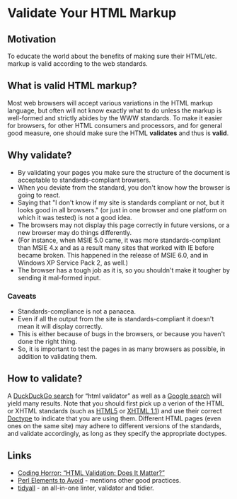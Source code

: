 # Validate Your HTML Markup

## Motivation

To educate the world about the benefits of making sure their HTML/etc. markup
is valid according to the web standards.

## What is valid HTML markup?

Most web browsers will accept various variations in the HTML markup language,
but often will not know exactly what to do unless the markup is well-formed
and strictly abides by the WWW standards. To make it easier for browsers,
for other HTML consumers and processors, and for general good measure, one
should make sure the HTML **validates** and thus is **valid**.

## Why validate?

* By validating your pages you make sure the structure of the document is
acceptable to standards-compliant browsers.
* When you deviate from the
standard, you don't know how the browser is going to react.
* Saying that "I don't know if my site is standards compliant or not, but
it looks good in all browsers." (or just in one browser and one platform
on which it was tested) is not a good idea.
* The browsers may not display
this page correctly in future versions, or a new browser may do
things differently.
* (For instance, when MSIE 5.0 came, it was more standards-compliant than MSIE 4.x and as a result many sites that worked with IE before became broken. This happened in the release of MSIE 6.0, and in Windows XP Service Pack 2, as well.)
* The browser has a tough job as it is, so you shouldn't make it tougher by sending it mal-formed input.

### Caveats

* Standards-compliance is not a panacea.
* Even if all the output from the site is standards-compliant it doesn't mean it will display correctly.
* This is either because of bugs in the browsers, or because you haven't done the right thing.
* So, it is important to test the pages in as many browsers as possible, in
addition to validating them.

## How to validate?

A [DuckDuckGo search](https://duckduckgo.com/?q=html+validator&ia=web) for
“html validator” as well as a
[Google search](https://encrypted.google.com/search?hl=en&q=html%20validator)
will yield many results. Note that you should first pick up a verion of the
HTML or XHTML standards (such as [HTML5](https://en.wikipedia.org/wiki/HTML5)
or [XHTML 1.1](https://www.w3.org/TR/xhtml11/)) and use their correct
[Doctype](https://en.wikipedia.org/wiki/Document_type_declaration) to indicate
that you are using them. Different HTML pages (even ones on the same site)
may adhere to different versions  of the standards, and validate accordingly,
as long as they specify the appropriate doctypes.

## Links

* [Coding Horror: “HTML Validation: Does It Matter?”](https://blog.codinghorror.com/html-validation-does-it-matter/)
* [Perl Elements to Avoid](http://perl-begin.org/tutorials/bad-elements/) - mentions other good practices.
* [tidyall](https://metacpan.org/pod/distribution/Code-TidyAll/bin/tidyall) - an all-in-one linter, validator and tidier.

